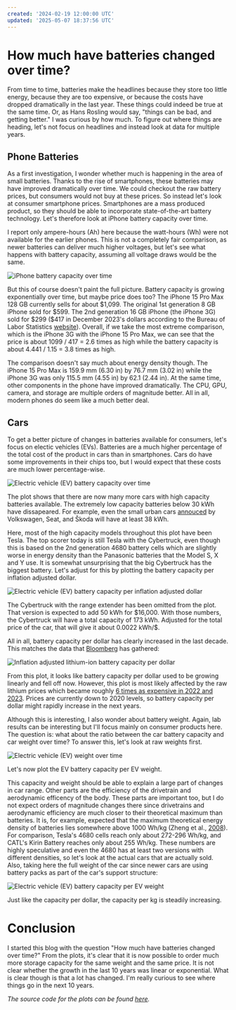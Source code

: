 ```yaml
---
created: '2024-02-19 12:00:00 UTC'
updated: '2025-05-07 18:37:56 UTC'
---
```


# How much have batteries changed over time?

From time to time, batteries make the headlines because they store too little energy, because they are too expensive, or because the costs have dropped dramatically in the last year.
These things could indeed be true at the same time.
Or, as Hans Rosling would say, "things can be bad, and getting better."
I was curious by how much.
To figure out where things are heading, let's not focus on headlines and instead look at data for multiple years.

## Phone Batteries

As a first investigation, I wonder whether much is happening in the area of small batteries.
Thanks to the rise of smartphones, these batteries may have improved dramatically over time.
We could checkout the raw battery prices, but consumers would not buy at these prices.
So instead let's look at consumer smartphone prices.
Smartphones are a mass produced product, so they should be able to incorporate state-of-the-art battery technology.
Let's therefore look at iPhone battery capacity over time.

I report only ampere-hours (Ah) here because the watt-hours (Wh) were not available for the earlier phones.
This is not a completely fair comparison, as newer batteries can deliver much higher voltages, but let's see what happens with battery capacity, assuming all voltage draws would be the same.

![iPhone battery capacity over time](/files/cf1bdfeaebd52962)

But this of course doesn't paint the full picture.
Battery capacity is growing exponentially over time, but maybe price does too?
The iPhone 15 Pro Max 128 GB currently sells for about \$1,099.
The original 1st generation 8 GB iPhone sold for \$599.
The 2nd generation 16 GB iPhone (the iPhone 3G) sold for \$299 (\$417 in December 2023's dollars according to the Bureau of Labor Statistics [website](https://www.bls.gov/data/inflation_calculator.htm)).
Overall, if we take the most extreme comparison, which is the iPhone 3G with the iPhone 15 Pro Max, we can see that the price is about 1099 / 417 = 2.6 times as high while the battery capacity is about 4.441 / 1.15 = 3.8 times as high.

The comparison doesn't say much about energy density though.
The iPhone 15 Pro Max is 159.9 mm (6.30 in) by 76.7 mm (3.02 in) while the iPhone 3G was only 115.5 mm (4.55 in) by 62.1 (2.44 in).
At the same time, other components in the phone have improved dramatically.
The CPU, GPU, camera, and storage are multiple orders of magnitude better.
All in all, modern phones do seem like a much better deal.

## Cars

To get a better picture of changes in batteries available for consumers, let's focus on electic vehicles (EVs).
Batteries are a much higher percentage of the total cost of the product in cars than in smartphones.
Cars do have some improvements in their chips too, but I would expect that these costs are much lower percentage-wise.

![Electric vehicle (EV) battery capacity over time](/files/c4044918792d1358)

The plot shows that there are now many more cars with high capacity batteries available.
The extremely low capacity batteries below 30 kWh have dissapeared.
For example, even the small urban cars [annouced](https://www.autocar.co.uk/car-news/new-cars/entry-level-skoda-ev-urban-suv-%C2%A322000-target-price) by Volkswagen, Seat, and Škoda will have at least 38 kWh.

Here, most of the high capacity models throughout this plot have been Tesla.
The top scorer today is still Tesla with the Cybertruck, even though this is based on the 2nd generation 4680 battery cells which are slightly worse in energy density than the Panasonic batteries that the Model S, X and Y use.
It is somewhat unsurprising that the big Cybertruck has the biggest battery.
Let's adjust for this by plotting the battery capacity per inflation adjusted dollar.

![Electric vehicle (EV) battery capacity per inflation adjusted dollar](/files/80061732775899f4)

The Cybertruck with the range extender has been omitted from the plot.
That version is expected to add 50 kWh for \$16,000.
With those numbers, the Cybertruck will have a total capacity of 173 kWh.
Adjusted for the total price of the car, that will give it about 0.0022 kWh/\$.

All in all, battery capacity per dollar has clearly increased in the last decade.
This matches the data that [Bloomberg](https://about.bnef.com/blog/lithium-ion-battery-pack-prices-hit-record-low-of-139-kwh/) has gathered:

![Inflation adjusted lithium-ion battery capacity per dollar](/files/54eb176482c1d4da)

From this plot, it looks like battery capacity per dollar used to be growing linearly and fell off now.
However, this plot is most likely affected by the raw lithium prices which became roughly [6 times as expensive in 2022 and 2023](https://tradingeconomics.com/commodity/lithium).
Prices are currently down to 2020 levels, so battery capacity per dollar might rapidly increase in the next years.

Although this is interesting, I also wonder about battery weight.
Again, lab results can be interesting but I'll focus mainly on consumer products here.
The question is: what about the ratio between the car battery capacity and car weight over time?
To answer this, let's look at raw weights first.

![Electric vehicle (EV) weight over time](/files/185033f55f3d1ea3)

Let's now plot the EV battery capacity per EV weight.

This capacity and weight should be able to explain a large part of changes in car range.
Other parts are the efficiency of the drivetrain and aerodynamic efficency of the body.
These parts are important too, but I do not expect orders of magnitude changes there since drivetrains and aerodynamic efficiency are much closer to their theoretical maximum than batteries.
It is, for example, expected that the maximum theoretical energy density of batteries lies somewhere above 1000 Wh/kg (Zheng et al., [2008](https://doi.org/10.1149/1.2901961)).
For comparison, Tesla's 4680 cells reach only about 272-296 Wh/kg, and CATL's Kirin Battery reaches only about 255 Wh/kg.
These numbers are highly speculative and even the 4680 has at least two versions with different densities, so let's look at the actual cars that are actually sold.
Also, taking here the full weight of the car since newer cars are using battery packs as part of the car's support structure:

![Electric vehicle (EV) battery capacity per EV weight](/files/5d8fb2f6a6726d94)

Just like the capacity per dollar, the capacity per kg is steadily increasing.

# Conclusion

I started this blog with the question "How much have batteries changed over time?"
From the plots, it's clear that it is now possible to order much more storage capacity for the same weight and the same price.
It is not clear whether the growth in the last 10 years was linear or exponential.
What is clear though is that a lot has changed.
I'm really curious to see where things go in the next 10 years.

_The source code for the plots can be found [here](/files/34c5f57c233f413a)._

